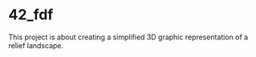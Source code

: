 # 42_fdf
This project is about creating a simplified 3D graphic representation of a relief landscape.
